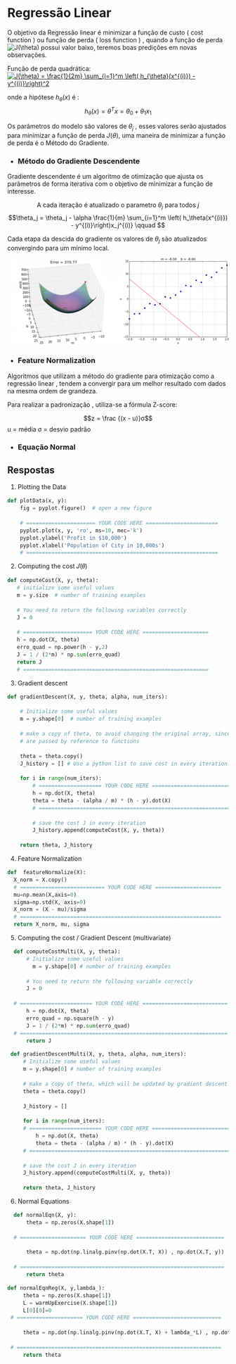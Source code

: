 # Regressão Linear
O objetivo da Regressão linear é minimizar a função de custo ( cost function ) ou função de perda ( loss function ) ,  quando a função de perda <img src="https://latex.codecogs.com/gif.latex?J(\theta)" title="J(\theta)" /> possui valor baixo, teremos boas predições em novas observações.

Função de perda quadrática:<br>
<a href="" target="_blank"><img src="https://latex.codecogs.com/gif.latex?J(\theta)&space;=&space;\frac{1}{2m}&space;\sum_{i=1}^m&space;\left(&space;h_{\theta}(x^{(i)})&space;-&space;y^{(i)}\right)^2" title="J(\theta) = \frac{1}{2m} \sum_{i=1}^m \left( h_{\theta}(x^{(i)}) - y^{(i)}\right)^2" /></a>

onde a hipótese $h_\theta(x)$ é  :
$$ h_\theta(x) = \theta^Tx = \theta_0 + \theta_1 x_1$$

Os parâmetros do modelo são valores de $\theta_j$ , esses valores serão ajustados para minimizar a função de perda $J(\theta)$, uma maneira de minimizar a função de perda é o Método do Gradiente.


* ### Método do Gradiente Descendente
Gradiente descendente é um algoritmo de otimização que ajusta os parâmetros de forma iterativa com o objetivo de minimizar a função de interesse.

 $$\text{A cada iteração é atualizado o parametro }\theta_j  \text{ para todos }j$$
 $$\theta_j = \theta_j - \alpha \frac{1}{m} \sum_{i=1}^m \left( h_\theta(x^{(i)}) - y^{(i)}\right)x_j^{(i)} \qquad $$

Cada etapa da descida do gradiente os valores de $\theta_j$ são atualizados convergindo para um mínimo local.

<img src="gradiente.gif">

* ### Feature Normalization
Algoritmos que utilizam a método do gradiente para otimização como a regressão linear , tendem a convergir para um melhor resultado com dados na mesma ordem de grandeza.

Para realizar a padronização , utiliza-se a fórmula Z-score:

$$z = \frac {(x - u)}σ$$ 
u = média 
σ = desvio padrão 

* ### Equação Normal

## Respostas

1.  Plotting the Data
```python
def plotData(x, y):
    fig = pyplot.figure()  # open a new figure
    
    # ====================== YOUR CODE HERE ======================= 
    pyplot.plot(x, y, 'ro', ms=10, mec='k')
    pyplot.ylabel('Profit in $10,000')
    pyplot.xlabel('Population of City in 10,000s')
    # =============================================================
```
2. Computing the cost  𝐽(𝜃)
 ```python
 def computeCost(X, y, theta):
    # initialize some useful values
    m = y.size  # number of training examples
    
    # You need to return the following variables correctly
    J = 0
    
    # ====================== YOUR CODE HERE =====================   
    h = np.dot(X, theta)
    erro_quad = np.power(h - y,2)
    J = 1 / (2*m) * np.sum(erro_quad)  
    return J
    # ===========================================================
```

3. Gradient descent
```python
def gradientDescent(X, y, theta, alpha, num_iters):
 
    # Initialize some useful values
    m = y.shape[0]  # number of training examples
    
    # make a copy of theta, to avoid changing the original array, since numpy arrays
    # are passed by reference to functions
    
    theta = theta.copy()
    J_history = [] # Use a python list to save cost in every iteration
    
    for i in range(num_iters):
        # ==================== YOUR CODE HERE =========================
        h = np.dot(X, theta)
        theta = theta - (alpha / m) * (h - y).dot(X)
        # =============================================================
        
        # save the cost J in every iteration
        J_history.append(computeCost(X, y, theta))
    
    return theta, J_history
   ```
 
 4. Feature Normalization
  ```python
def  featureNormalize(X):
	X_norm = X.copy()
    # =========================== YOUR CODE HERE =====================
    mu=np.mean(X,axis=0)
    sigma=np.std(X, axis=0)
    X_norm = (X - mu)/sigma
    # ================================================================
    return X_norm, mu, sigma
```
  5. Computing the cost / Gradient Descent (multivariate)
  ```Python
    def computeCostMulti(X, y, theta):
	    # Initialize some useful values
		  m = y.shape[0] # number of training examples
    
	    # You need to return the following variable correctly
	    J = 0
    
    # ======================= YOUR CODE HERE ===========================
        h = np.dot(X, theta)
	    erro_quad = np.square(h - y)
	    J = 1 / (2*m) * np.sum(erro_quad) 
    # ==================================================================
	    return J
 ```
   ```Python
    def gradientDescentMulti(X, y, theta, alpha, num_iters):
	    # Initialize some useful values
	    m = y.shape[0] # number of training examples
    
	    # make a copy of theta, which will be updated by gradient descent
	    theta = theta.copy()
    
	    J_history = []
    
	    for i in range(num_iters):
        # ======================= YOUR CODE HERE ==========================
	        h = np.dot(X, theta)
	        theta = theta - (alpha / m) * (h - y).dot(X)
        # =================================================================
        
        # save the cost J in every iteration
	    J_history.append(computeCostMulti(X, y, theta))
    
	    return theta, J_history
 ```
  6. Normal Equations
  ```Python
    def normalEqn(X, y):
	    theta = np.zeros(X.shape[1])
    
    # ===================== YOUR CODE HERE ============================

	    theta = np.dot(np.linalg.pinv(np.dot(X.T, X)) , np.dot(X.T, y))
    
    # =================================================================
	    return theta
 ```
   ```Python
   def normalEqnReg(X, y,lambda_):
	    theta = np.zeros(X.shape[1])
	    L = warmUpExercise(X.shape[1])
	    L[0][0]=0
    # ===================== YOUR CODE HERE ============================

	    theta = np.dot(np.linalg.pinv(np.dot(X.T, X) + lambda_*L) , np.dot(X.T, y))
    
    # =================================================================
	    return theta
 ```
  
